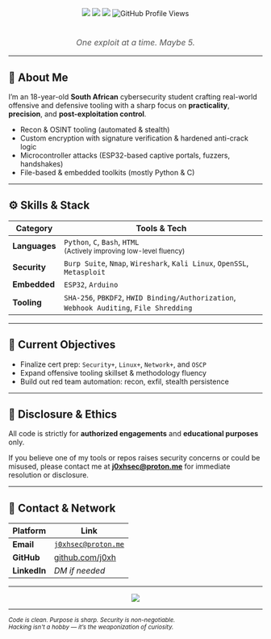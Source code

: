 <p align="center">
  <img src="https://img.shields.io/badge/Security%20-%20+-blue?style=flat-square" />
  <img src="https://img.shields.io/badge/Linux%20Mastery-Ongoing-lightgrey?style=flat-square" />
  <img src="https://img.shields.io/badge/OSCP-Upcoming-ff5555?style=flat-square" />
  <img src="https://komarev.com/ghpvc/?username=j0xh&style=flat-square&color=gray" alt="GitHub Profile Views" />
</p>


<h1 align="center" style="font-family: 'Segoe UI', Tahoma, Geneva, Verdana, sans-serif; font-weight: 700; letter-spacing: 1px;">

</h1>

<p align="center" style="font-size: 16px; color: #555; font-style: italic;">
  One exploit at a time. Maybe 5.
</p>



---

## 🧠 About Me

I’m an 18-year-old **South African** cybersecurity student crafting real-world offensive and defensive tooling with a sharp focus on **practicality**, **precision**, and **post-exploitation control**.

- Recon & OSINT tooling (automated & stealth)
- Custom encryption with signature verification & hardened anti-crack logic
- Microcontroller attacks (ESP32-based captive portals, fuzzers, handshakes)
- File-based & embedded toolkits (mostly Python & C)

---

## ⚙️ Skills & Stack

| Category     | Tools & Tech                                                                                       |
|--------------|----------------------------------------------------------------------------------------------------|
| **Languages** | `Python`, `C`, `Bash`, `HTML` <br><sub>(Actively improving low-level fluency)</sub>               |
| **Security**  | `Burp Suite`, `Nmap`, `Wireshark`, `Kali Linux`, `OpenSSL`, `Metasploit`                          |
| **Embedded**  | `ESP32`, `Arduino`                                                                                |
| **Tooling**   | `SHA-256`, `PBKDF2`, `HWID Binding/Authorization`, `Webhook Auditing`, `File Shredding`           |

---

## 🎯 Current Objectives

- Finalize cert prep: `Security+`, `Linux+`, `Network+`, and `OSCP`
- Expand offensive tooling skillset & methodology fluency
- Build out red team automation: recon, exfil, stealth persistence

---

## 📜 Disclosure & Ethics

All code is strictly for **authorized engagements** and **educational purposes** only.

If you believe one of my tools or repos raises security concerns or could be misused, please contact me at **j0xhsec@proton.me** for immediate resolution or disclosure.

---

## 📡 Contact & Network

| Platform | Link |
|---------|------|
| **Email** | [`j0xhsec@proton.me`](mailto:j0xhsec@proton.me) |
| **GitHub** | [github.com/j0xh](https://github.com/j0xh) |
| **LinkedIn** | *DM if needed* |

---

<p align="center">
  <img src="https://github-readme-stats.vercel.app/api?username=j0xh&show_icons=true&theme=graywhite&hide_title=true&hide_border=true&hide_rank=true&custom_title=GitHub%20Stats" />
</p>

---

<sub><i>
Code is clean. Purpose is sharp. Security is non-negotiable.  
Hacking isn't a hobby — it’s the weaponization of curiosity.
</i></sub>
